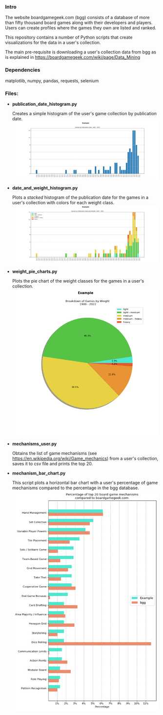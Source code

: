 ### Intro

The website boardgamegeek.com (bgg) consists of a database of more 
than fifty thousand board games along with their developers 
and players. Users can create profiles where the games they 
own are listed and ranked.

This repository contains a number of Python scripts that create
visualizations for the data in a user's collection. 

The main pre-requisite is downloading a user's collection 
data from bgg as is explained in https://boardgamegeek.com/wiki/page/Data_Mining

### Dependencies

matplotlib, numpy, pandas, requests, selenium

### Files:

+ **publication_date_histogram.py**

  Creates a simple histogram of the user's game 
  collection by publication date.![example of histogram](hist_example.png)


+ **date_and_weight_histogram.py**

  Plots a *stacked* histogram of the publication date
  for the games in a user's collection with colors for each weight
  class.![example of histogram](weight_hist_example.png)

  
+ **weight_pie_charts.py**

    Plots the pie chart of the weight classes for the games in a user's collection.![example of piechart](piechart_example.png)

+ **mechanisms_user.py**

    Obtains the list of game mechanisms (see https://en.wikipedia.org/wiki/Game_mechanics) 
from a user's collection, saves
it to csv file and prints the top 20.


+ **mechanism_bar_chart.py**

    This script plots a horizontal bar chart with
a user's percentage of game mechanisms compared
to the percentage in the bgg database. ![example of barchart](barchart_example.png)

